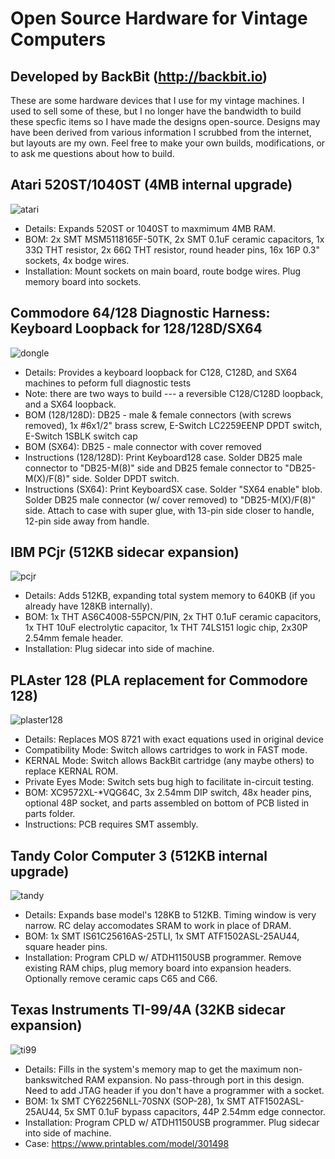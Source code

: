 # Open Source Hardware for Vintage Computers
## Developed by BackBit (http://backbit.io)

These are some hardware devices that I use for my vintage machines. I used to sell some of these, but I no longer have the bandwidth to build these specfic items so I have made the designs open-source. Designs may have been derived from various information I scrubbed from the internet, but layouts are my own. Feel free to make your own builds, modifications, or to ask me questions about how to build.

## Atari 520ST/1040ST (4MB internal upgrade)
![atari](https://github.com/evietron/BackBit-OpenSource/assets/35610816/f5d18e29-09bc-4446-92b1-2fdf34975245)
- Details: Expands 520ST or 1040ST to maxmimum 4MB RAM.
- BOM: 2x SMT MSM5118165F-50TK, 2x SMT 0.1uF ceramic capacitors, 1x 33Ω THT resistor, 2x 66Ω THT resistor, round header pins, 16x 16P 0.3" sockets, 4x bodge wires.
- Installation: Mount sockets on main board, route bodge wires. Plug memory board into sockets.

## Commodore 64/128 Diagnostic Harness: Keyboard Loopback for 128/128D/SX64
![dongle](https://github.com/evietron/BackBit-OpenSource/assets/35610816/0ff5ee9e-ce08-46f5-bf3d-5d8ec9489b38)
- Details: Provides a keyboard loopback for C128, C128D, and SX64 machines to peform full diagnostic tests
- Note: there are two ways to build --- a reversible C128/C128D loopback, and a SX64 loopback.
- BOM (128/128D): DB25 - male & female connectors (with screws removed), 1x #6x1/2" brass screw, E-Switch LC2259EENP DPDT switch, E-Switch 1SBLK switch cap
- BOM (SX64): DB25 - male connector with cover removed
- Instructions (128/128D): Print Keyboard128 case. Solder DB25 male connector to "DB25-M(8)" side and DB25 female connector to "DB25-M(X)/F(8)" side. Solder DPDT switch. 
- Instructions (SX64): Print KeyboardSX case. Solder "SX64 enable" blob. Solder DB25 male connector (w/ cover removed) to "DB25-M(X)/F(8)" side. Attach to case with super glue, with 13-pin side closer to handle, 12-pin side away from handle.
 
## IBM PCjr (512KB sidecar expansion)
![pcjr](https://github.com/evietron/BackBit-OpenSource/assets/35610816/a76c975b-dd6d-4008-a9ed-c999b2c15e44)
- Details: Adds 512KB, expanding total system memory to 640KB (if you already have 128KB internally).
- BOM: 1x THT AS6C4008-55PCN/PIN, 2x THT 0.1uF ceramic capacitors, 1x THT 10uF electrolytic capacitor, 1x THT 74LS151 logic chip, 2x30P 2.54mm female header.
- Installation: Plug sidecar into side of machine.

## PLAster 128 (PLA replacement for Commodore 128)
![plaster128](https://github.com/evietron/BackBit-OpenSource/assets/35610816/7ebf0da7-4511-4e17-847f-dc302badc5b8)
- Details: Replaces MOS 8721 with exact equations used in original device
- Compatibility Mode: Switch allows cartridges to work in FAST mode.
- KERNAL Mode: Switch allows BackBit cartridge (any maybe others) to replace KERNAL ROM.
- Private Eyes Mode: Switch sets bug high to facilitate in-circuit testing.
- BOM: XC9572XL-*VQG64C, 3x 2.54mm DIP switch, 48x header pins, optional 48P socket, and parts assembled on bottom of PCB listed in parts folder.
- Instructions: PCB requires SMT assembly.

## Tandy Color Computer 3 (512KB internal upgrade)
![tandy](https://github.com/evietron/BackBit-OpenSource/assets/35610816/564bc779-8421-4ecd-83f1-d87a8843ee1d)
- Details: Expands base model's 128KB to 512KB. Timing window is very narrow. RC delay accomodates SRAM to work in place of DRAM.
- BOM: 1x SMT IS61C25616AS-25TLI, 1x SMT ATF1502ASL-25AU44, square header pins.
- Installation: Program CPLD w/ ATDH1150USB programmer. Remove existing RAM chips, plug memory board into expansion headers. Optionally remove ceramic caps C65 and C66.

## Texas Instruments TI-99/4A (32KB sidecar expansion)
![ti99](https://github.com/evietron/BackBit-OpenSource/assets/35610816/79d055d7-3faf-4f9b-b9ff-c5828c904c9f)
- Details: Fills in the system's memory map to get the maximum non-bankswitched RAM expansion. No pass-through port in this design. Need to add JTAG header if you don't have a programmer with a socket.
- BOM: 1x SMT CY62256NLL-70SNX (SOP-28), 1x SMT ATF1502ASL-25AU44, 5x SMT 0.1uF bypass capacitors, 44P 2.54mm edge connector.
- Installation: Program CPLD w/ ATDH1150USB programmer. Plug sidecar into side of machine.
- Case: https://www.printables.com/model/301498
